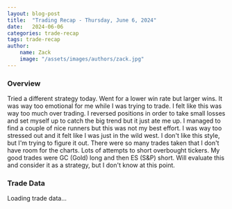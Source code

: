 ```yaml
---
layout: blog-post
title:  "Trading Recap - Thursday, June 6, 2024"
date:   2024-06-06
categories: trade-recap
tags: trade-recap
author:
    name: Zack
    image: "/assets/images/authors/zack.jpg"
---
```


### Overview
Tried a different strategy today. Went for a lower win rate but larger wins. It was way too emotional for me while I was trying to trade. I felt like this was way too much over trading. I reversed positions in order to take small losses and set myself up to catch the big trend but it just ate me up. I managed to find a couple of nice runners but this was not my best effort. I was way too stressed out and it felt like I was just in the wild west. I don't like this style, but I'm trying to figure it out. There were so many trades taken that I don't have room for the charts. Lots of attempts to short overbought tickers. My good trades were GC (Gold) long and then ES (S&P) short. Will evaluate this and consider it as a strategy, but I don't know at this point. 

### Trade Data

<div id="trade-table-placeholder">Loading trade data...</div>

<script>
  document.addEventListener("DOMContentLoaded", function() {
    const tradeDate = "2024-06-06";  // Replace with the date of the trades you want to display
    const apiEndpoint = "https://x6vqzeow7a.execute-api.us-east-1.amazonaws.com/default/get-trade-recaps";
    fetchTradeData(tradeDate, 'trade-table-placeholder', apiEndpoint);
  });
</script>
